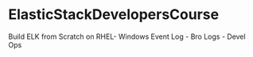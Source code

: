 # ElasticStackDevelopersCourse
Build ELK from Scratch on RHEL- Windows Event Log - Bro Logs - Devel Ops
